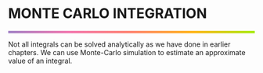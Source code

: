 # MONTE CARLO INTEGRATION
<hr style="height: 5px; border: none;background-image: linear-gradient(to right, #a282c6, #f378af, #ff8470, #ffb51a, #a8eb12);">

Not all integrals can be solved analytically as we have done in earlier chapters. We can use Monte-Carlo simulation to estimate an approximate value of an integral.

## 